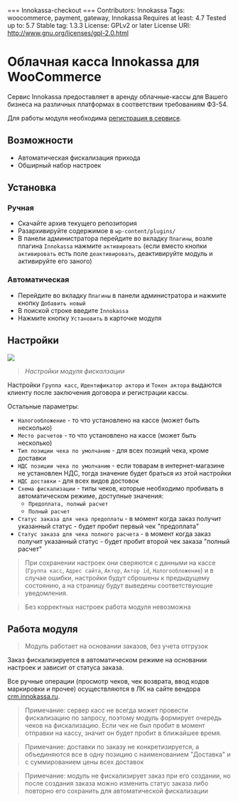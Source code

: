=== Innokassa-checkout  ===
Contributors: Innokassa
Tags: woocommerce, payment, gateway, Innokassa
Requires at least: 4.7
Tested up to: 5.7
Stable tag: 1.3.3
License: GPLv2 or later
License URI: http://www.gnu.org/licenses/gpl-2.0.html

# Облачная касса Innokassa для WooCommerce

Сервис Innokassa предоставляет в аренду облачные-кассы для Вашего бизнеса на различных платформах в соответствии требованиям ФЗ-54.

Для работы модуля необходима [регистрация в сервисе](https://innokassa.ru/#connection_request).

## Возможности

* Автоматическая фискализация прихода
* Обширный набор настроек

## Установка

### Ручная

* Скачайте архив текущего репозитория
* Разархивируйте содержимое в `wp-content/plugins/`
* В панели администратора перейдите во вкладку `Плагины`, возле плагина `Innokassa` нажмите `активировать` (если вместо кнопки `активировать` есть поле `деактивировать`, деактивируйте модуль и активируйте его заного)

### Автоматическая 

* Перейдите во вкладку `Плагины` в панели администратора и нажмите кнопку `Добавить новый`
* В поиской строке введите `Innokassa`
* Нажмите кнопку `Установить` в карточке модуля 

## Настройки <a name="settings"></a>

![](https://innokassa.ru/images/woo_screen_settings.png)
>*Настройки модуля фискалзации*

Настройки `Группа касс`, `Идентификатор актора` и `Токен актора` выдаются клиенту после заключения договора и регистрации кассы.

Остальные параметры:
* `Налогообложение` - то что установлено на кассе (может быть несколько)
* `Место расчетов` - то что установлено на кассе (может быть несколько)
* `Тип позиции чека по умолчанию` - для всех позиций чека, кроме доставки
* `НДС позиции чека по умолчанию` - если товарам в интернет-магазине не установлен НДС, тогда значение будет браться из этой настройки
* `НДС доставки` - для всех видов достовок
* `Схема фискализации` - типы чеков, которые необходимо пробивать в автоматическом режиме, доступные значения:
    * `Предоплата, полный расчет`
    * `Полный расчет`
* `Статус заказа для чека предоплаты` - в момент когда заказ получит указанный статус - будет пробит первый чек "предоплата"
* `Статус заказа для чека полного расчета` - в момент когда заказ получит указанный статус - будет пробит второй чек заказа "полный расчет"

> При сохранении настроек они сверяются с данными на кассе (`Группа касс`, `Адрес сайта`, `Актор`, `Актор id`, `Налогообложение`) и в случае ошибки, настройки будут сброшены к предыдущему состоянию, а на страницу будут выведены соответствующие уведомления.

> Без корректных настроек работа модуля невозможна


## Работа модуля <a name="modulework"></a>

> Модуль работает на основании заказов, без учета отгрузок

Заказ фискализируется в автоматическом режиме на основании настроек и зависит от статуса заказа.

Все ручные операции (просмотр чеков, чек возврата, ввод кодов маркировки и прочее) осуществляются в ЛК на сайте вендора [crm.innokassa.ru](https://crm.innokassa.ru/).

> Примечание: сервер касс не всегда может провести фискализацию по запросу, поэтому модуль формирует очередь чеков на фискализацию. Если чек не был пробит в момент отправки на кассу, значит он будет пробит в ближайшее время.

> Примечание: доставки по заказу не конкретизируется, а объединяются все в одну позицию с наименованием "Доставка" и с суммированием цены всех доставок

> Примечание: модуль не фискализирует заказ при его создании, но после создания заказа можно изменить статус заказа либо повторно его сохранить для автоматической фискализации
